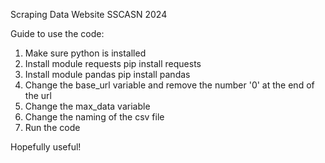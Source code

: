 Scraping Data Website SSCASN 2024

Guide to use the code:
1. Make sure python is installed
2. Install module requests
   pip install requests
3. Install module pandas
   pip install pandas
5. Change the base_url variable and remove the number '0' at the end of the url
6. Change the max_data variable
7. Change the naming of the csv file
8. Run the code

Hopefully useful!
